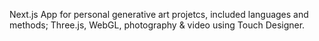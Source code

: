 Next.js App for personal generative art projetcs, included languages and methods; 
Three.js, WebGL, photography & video using Touch Designer.
